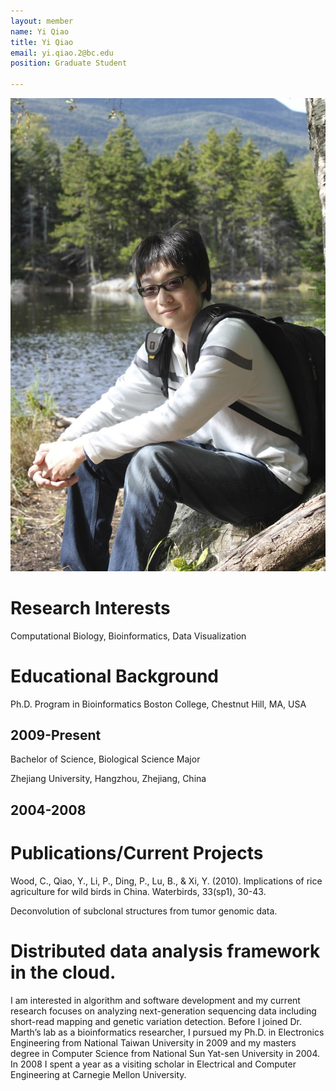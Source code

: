 ```yaml
---
layout: member
name: Yi Qiao
title: Yi Qiao
email: yi.qiao.2@bc.edu
position: Graduate Student

---
```

![profile](/img/yi-qiao.jpg)

<!-- DO NOT REMOVE CODE BLOCK ABOVE THIS LINE. THIS BLOCK WILL SHOW UP ON GITHUB PREVIEW BUT NOT THE WEBSITE -->

# Research Interests

Computational Biology, Bioinformatics, Data Visualization

# Educational Background

Ph.D. Program in Bioinformatics
Boston College, Chestnut Hill, MA, USA

## 2009-Present

Bachelor of Science, Biological Science Major

Zhejiang University, Hangzhou, Zhejiang, China

## 2004-2008

# Publications/Current Projects

Wood, C., Qiao, Y., Li, P., Ding, P., Lu, B., & Xi, Y. (2010). Implications of rice agriculture for wild birds in China. Waterbirds, 33(sp1), 30-43.

Deconvolution of subclonal structures from tumor genomic data.

#  Distributed data analysis framework in the cloud.

I am interested in algorithm and software development and my current research focuses on analyzing next-generation 
sequencing data including short-read mapping and genetic variation detection. Before I joined Dr. Marth’s lab as a 
bioinformatics researcher, I pursued my Ph.D. in Electronics Engineering from National Taiwan University in 2009 and my 
masters degree in Computer Science from National Sun Yat-sen University in 2004. In 2008 I spent a year as a visiting 
scholar in Electrical and Computer Engineering at Carnegie Mellon University.
